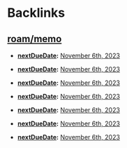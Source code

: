 
# Backlinks
## [roam/memo](<roam/memo.md>)
- **[nextDueDate](<nextDueDate.md>):** [November 6th, 2023](<November 6th, 2023.md>)

- **[nextDueDate](<nextDueDate.md>):** [November 6th, 2023](<November 6th, 2023.md>)

- **[nextDueDate](<nextDueDate.md>):** [November 6th, 2023](<November 6th, 2023.md>)

- **[nextDueDate](<nextDueDate.md>):** [November 6th, 2023](<November 6th, 2023.md>)

- **[nextDueDate](<nextDueDate.md>):** [November 6th, 2023](<November 6th, 2023.md>)

- **[nextDueDate](<nextDueDate.md>):** [November 6th, 2023](<November 6th, 2023.md>)

- **[nextDueDate](<nextDueDate.md>):** [November 6th, 2023](<November 6th, 2023.md>)

